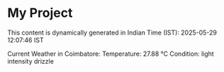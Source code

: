 # My Project

This content is dynamically generated in Indian Time (IST): 2025-05-29 12:07:46 IST


Current Weather in Coimbatore:
Temperature: 27.88 °C
Condition: light intensity drizzle
